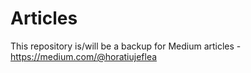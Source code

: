 # Articles

This repository is/will be a backup for Medium articles -  https://medium.com/@horatiujeflea
